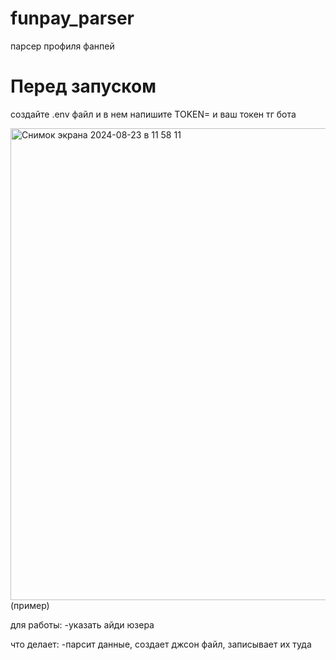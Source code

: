 # funpay_parser
парсер профиля фанпей

# Перед запуском
создайте .env файл и в нем напишите TOKEN= и ваш токен тг бота

<img width="755" alt="Снимок экрана 2024-08-23 в 11 58 11" src="https://github.com/user-attachments/assets/f8661059-5954-43fb-974b-a4c93fe574e6">
(пример)

для работы:
-указать айди юзера

что делает:
-парсит данные, создает джсон файл, записывает их туда
